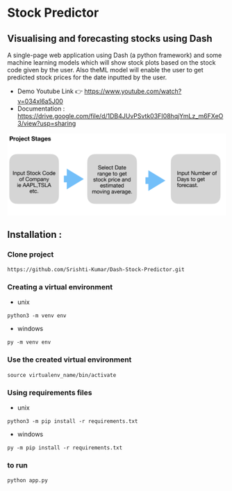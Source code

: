 # Stock Predictor 
## Visualising and forecasting stocks using Dash
A single-page web application using Dash (a python framework) and some machine learning models which will show stock plots based on the stock code given by the user. Also theML model will enable the user to get predicted stock prices for the date inputted by the user.

- Demo Youtube Link 👉 https://www.youtube.com/watch?v=034xl6a5J00
- Documentation : https://drive.google.com/file/d/1DB4JUvPSvtk03FI08hqjYmLz_m6FXeO3/view?usp=sharing

![Screenshot](https://github.com/Srishti-Kumar/Dash-Stock-Predictor/blob/main/images/Project%20Stages.png)

## Installation :

### Clone project 
```
https://github.com/Srishti-Kumar/Dash-Stock-Predictor.git
```
### Creating a virtual environment
- unix
```
python3 -m venv env
```
- windows 
```
py -m venv env
```

### Use the created virtual environment
```
source virtualenv_name/bin/activate
```

### Using requirements files
- unix
```
python3 -m pip install -r requirements.txt
```
- windows
```
py -m pip install -r requirements.txt
```


### to run 
```
python app.py
```





